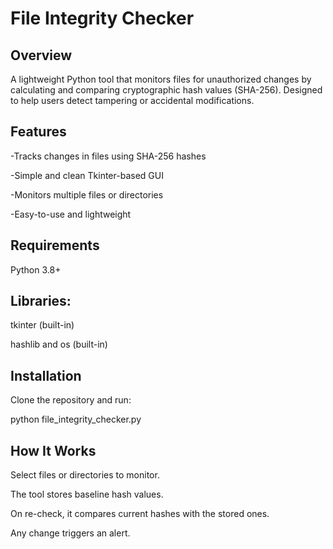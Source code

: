 # File Integrity Checker
## Overview
A lightweight Python tool that monitors files for unauthorized changes by calculating and comparing cryptographic hash values (SHA-256). Designed to help users detect tampering or accidental modifications.

## Features
-Tracks changes in files using SHA-256 hashes

-Simple and clean Tkinter-based GUI

-Monitors multiple files or directories

-Easy-to-use and lightweight

## Requirements

Python 3.8+

## Libraries:

tkinter (built-in)

hashlib and os (built-in)

## Installation
Clone the repository and run:

python file_integrity_checker.py

## How It Works

Select files or directories to monitor.

The tool stores baseline hash values.

On re-check, it compares current hashes with the stored ones.

Any change triggers an alert.

